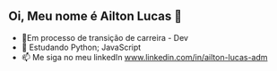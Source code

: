 ## Oi, Meu nome é Ailton Lucas  👋

- 🔭Em processo de transição de carreira - Dev
- 🌱 Estudando Python; JavaScript
- 📫 Me siga no meu linkedIn www.linkedin.com/in/ailton-lucas-adm
